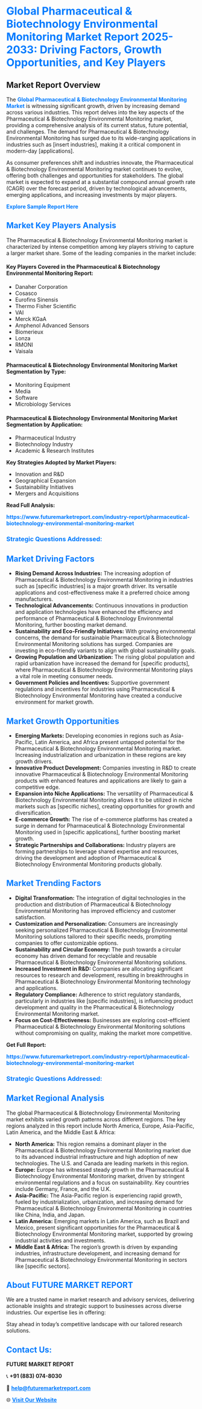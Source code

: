 <h1 style="color: #007BFF;">Global Pharmaceutical & Biotechnology Environmental Monitoring Market Report 2025-2033: Driving Factors, Growth Opportunities, and Key Players</h1>

<section id="overview">
<h2>Market Report Overview</h2>
<p>The <a href="https://www.futuremarketreport.com/industry-report/pharmaceutical-biotechnology-environmental-monitoring-market" style="color: #007BFF; text-decoration: none;"><strong>Global Pharmaceutical & Biotechnology Environmental Monitoring Market</strong></a> is witnessing significant growth, driven by increasing demand across various industries. This report delves into the key aspects of the Pharmaceutical & Biotechnology Environmental Monitoring market, providing a comprehensive analysis of its current status, future potential, and challenges. The demand for Pharmaceutical & Biotechnology Environmental Monitoring has surged due to its wide-ranging applications in industries such as [insert industries], making it a critical component in modern-day [applications].</p>
<p>As consumer preferences shift and industries innovate, the Pharmaceutical & Biotechnology Environmental Monitoring market continues to evolve, offering both challenges and opportunities for stakeholders. The global market is expected to expand at a substantial compound annual growth rate (CAGR) over the forecast period, driven by technological advancements, emerging applications, and increasing investments by major players.</p>
</section>

<section id="overview">
<p><a href="https://www.futuremarketreport.com/request-sample/reportId=80122" style="color: #007BFF; text-decoration: none;"><strong>Explore Sample Report Here</strong></a></p>
</section>

<section id="key-players">
<h2 style="color: #007BFF;">Market Key Players Analysis</h2>
<p>The Pharmaceutical & Biotechnology Environmental Monitoring market is characterized by intense competition among key players striving to capture a larger market share. Some of the leading companies in the market include:</p>
<h4>Key Players Covered in the Pharmaceutical & Biotechnology Environmental Monitoring Report:</h4>
<ul><li>Danaher Corporation</li><li>Cosasco</li><li>Eurofins Sinensis</li><li>Thermo Fisher Scientific</li><li>VAI</li><li>Merck KGaA</li><li>Amphenol Advanced Sensors</li><li>Biomerieux</li><li>Lonza</li><li>RMONI</li><li>Vaisala</li></ul>
<h4>Pharmaceutical & Biotechnology Environmental Monitoring Market Segmentation by Type:</h4>
<ul><li>Monitoring Equipment</li><li>Media</li><li>Software</li><li>Microbiology Services</li></ul>

<h4>Pharmaceutical & Biotechnology Environmental Monitoring Market Segmentation by Application:</h4>
<ul><li>Pharmaceutical Industry</li><li>Biotechnology Industry</li><li>Academic &amp; Research Institutes</li></ul>
<p><strong>Key Strategies Adopted by Market Players:</strong></p>
<ul>
<li>Innovation and R&D</li>
<li>Geographical Expansion</li>
<li>Sustainability Initiatives</li>
<li>Mergers and Acquisitions</li>
</ul>
</section>

<section>
<p><strong>Read Full Analysis: </strong></p><a href="https://www.futuremarketreport.com/industry-report/pharmaceutical-biotechnology-environmental-monitoring-market" style="color: #007BFF; text-decoration: none;"><strong>https://www.futuremarketreport.com/industry-report/pharmaceutical-biotechnology-environmental-monitoring-market</strong></a>
<h3 style="color: #007BFF;">Strategic Questions Addressed:</h3>
</section>

<section id="driving-factors">
<h2 style="color: #007BFF;">Market Driving Factors</h2>
<ul>
<li><strong>Rising Demand Across Industries:</strong> The increasing adoption of Pharmaceutical & Biotechnology Environmental Monitoring in industries such as [specific industries] is a major growth driver. Its versatile applications and cost-effectiveness make it a preferred choice among manufacturers.</li>
<li><strong>Technological Advancements:</strong> Continuous innovations in production and application technologies have enhanced the efficiency and performance of Pharmaceutical & Biotechnology Environmental Monitoring, further boosting market demand.</li>
<li><strong>Sustainability and Eco-Friendly Initiatives:</strong> With growing environmental concerns, the demand for sustainable Pharmaceutical & Biotechnology Environmental Monitoring solutions has surged. Companies are investing in eco-friendly variants to align with global sustainability goals.</li>
<li><strong>Growing Population and Urbanization:</strong> The rising global population and rapid urbanization have increased the demand for [specific products], where Pharmaceutical & Biotechnology Environmental Monitoring plays a vital role in meeting consumer needs.</li>
<li><strong>Government Policies and Incentives:</strong> Supportive government regulations and incentives for industries using Pharmaceutical & Biotechnology Environmental Monitoring have created a conducive environment for market growth.</li>
</ul>
</section>

<section id="growth-opportunities">
<h2 style="color: #007BFF;">Market Growth Opportunities</h2>
<ul>
<li><strong>Emerging Markets:</strong> Developing economies in regions such as Asia-Pacific, Latin America, and Africa present untapped potential for the Pharmaceutical & Biotechnology Environmental Monitoring market. Increasing industrialization and urbanization in these regions are key growth drivers.</li>
<li><strong>Innovative Product Development:</strong> Companies investing in R&D to create innovative Pharmaceutical & Biotechnology Environmental Monitoring products with enhanced features and applications are likely to gain a competitive edge.</li>
<li><strong>Expansion into Niche Applications:</strong> The versatility of Pharmaceutical & Biotechnology Environmental Monitoring allows it to be utilized in niche markets such as [specific niches], creating opportunities for growth and diversification.</li>
<li><strong>E-commerce Growth:</strong> The rise of e-commerce platforms has created a surge in demand for Pharmaceutical & Biotechnology Environmental Monitoring used in [specific applications], further boosting market growth.</li>
<li><strong>Strategic Partnerships and Collaborations:</strong> Industry players are forming partnerships to leverage shared expertise and resources, driving the development and adoption of Pharmaceutical & Biotechnology Environmental Monitoring products globally.</li>
</ul>
</section>

<section id="trending-factors">
<h2 style="color: #007BFF;">Market Trending Factors</h2>
<ul>
<li><strong>Digital Transformation:</strong> The integration of digital technologies in the production and distribution of Pharmaceutical & Biotechnology Environmental Monitoring has improved efficiency and customer satisfaction.</li>
<li><strong>Customization and Personalization:</strong> Consumers are increasingly seeking personalized Pharmaceutical & Biotechnology Environmental Monitoring solutions tailored to their specific needs, prompting companies to offer customizable options.</li>
<li><strong>Sustainability and Circular Economy:</strong> The push towards a circular economy has driven demand for recyclable and reusable Pharmaceutical & Biotechnology Environmental Monitoring solutions.</li>
<li><strong>Increased Investment in R&D:</strong> Companies are allocating significant resources to research and development, resulting in breakthroughs in Pharmaceutical & Biotechnology Environmental Monitoring technology and applications.</li>
<li><strong>Regulatory Compliance:</strong> Adherence to strict regulatory standards, particularly in industries like [specific industries], is influencing product development and quality in the Pharmaceutical & Biotechnology Environmental Monitoring market.</li>
<li><strong>Focus on Cost-Effectiveness:</strong> Businesses are exploring cost-efficient Pharmaceutical & Biotechnology Environmental Monitoring solutions without compromising on quality, making the market more competitive.</li>
</ul>
</section>

<section>
<p><strong>Get Full Report: </strong></p><a href="https://www.futuremarketreport.com/industry-report/pharmaceutical-biotechnology-environmental-monitoring-market" style="color: #007BFF; text-decoration: none;"><strong>https://www.futuremarketreport.com/industry-report/pharmaceutical-biotechnology-environmental-monitoring-market</strong></a>
<h3 style="color: #007BFF;">Strategic Questions Addressed:</h3>
</section>


<section id="regional-analysis">
<h2 style="color: #007BFF;">Market Regional Analysis</h2>
<p>The global Pharmaceutical & Biotechnology Environmental Monitoring market exhibits varied growth patterns across different regions. The key regions analyzed in this report include North America, Europe, Asia-Pacific, Latin America, and the Middle East & Africa:</p>
<ul>
<li><strong>North America:</strong> This region remains a dominant player in the Pharmaceutical & Biotechnology Environmental Monitoring market due to its advanced industrial infrastructure and high adoption of new technologies. The U.S. and Canada are leading markets in this region.</li>
<li><strong>Europe:</strong> Europe has witnessed steady growth in the Pharmaceutical & Biotechnology Environmental Monitoring market, driven by stringent environmental regulations and a focus on sustainability. Key countries include Germany, France, and the U.K.</li>
<li><strong>Asia-Pacific:</strong> The Asia-Pacific region is experiencing rapid growth, fueled by industrialization, urbanization, and increasing demand for Pharmaceutical & Biotechnology Environmental Monitoring in countries like China, India, and Japan.</li>
<li><strong>Latin America:</strong> Emerging markets in Latin America, such as Brazil and Mexico, present significant opportunities for the Pharmaceutical & Biotechnology Environmental Monitoring market, supported by growing industrial activities and investments.</li>
<li><strong>Middle East & Africa:</strong> The region’s growth is driven by expanding industries, infrastructure development, and increasing demand for Pharmaceutical & Biotechnology Environmental Monitoring in sectors like [specific sectors].</li>
</ul>
</section>

<footer>
<h2 style="color: #007BFF;">About FUTURE MARKET REPORT</h2>
<p>We are a trusted name in market research and advisory services, delivering actionable insights and strategic support to businesses across diverse industries. Our expertise lies in offering:</p>

<p>Stay ahead in today’s competitive landscape with our tailored research solutions.</p>

<h2 style="color: #007BFF;">Contact Us:</h2>
<p><strong>FUTURE MARKET REPORT</strong></p>
<p>📞 <strong>+91 (883) 074-8030</strong></p>
<p>📧 <strong><a href="mailto:help@futuremarketreport.com" style="color: #007BFF;">help@futuremarketreport.com</a></strong></p>
<p>🌐 <strong><a href="https://www.futuremarketreport.com/" style="color: #007BFF;">Visit Our Website</a></strong></p>
</footer>